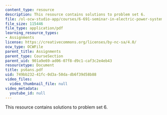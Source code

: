 ```yaml
---
content_type: resource
description: This resource contains solutions to problem set 6.
file: /ol-ocw-studio-app/courses/6-691-seminar-in-electric-power-systems-spring-2006/749bb23241fc0d3a50dadb6f39d58b88_ps6ans.pdf
file_size: 115446
file_type: application/pdf
learning_resource_types:
- Assignments
license: https://creativecommons.org/licenses/by-nc-sa/4.0/
ocw_type: OCWFile
parent_title: Assignments
parent_type: CourseSection
parent_uid: 901a9e69-ad06-07f8-d9c1-caf3c2e4eb43
resourcetype: Document
title: ps6ans.pdf
uid: 749bb232-41fc-0d3a-50da-db6f39d58b88
video_files:
  video_thumbnail_file: null
video_metadata:
  youtube_id: null
---
```

This resource contains solutions to problem set 6.